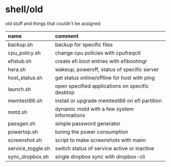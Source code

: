 # shell/old

old stuff and things that couldn't be assigned

| name              | comment                                                   |
| :---------------- | :-------------------------------------------------------- |
| backup.sh         | backup for specific files                                 |
| cpu_policy.sh     | change cpu policies with cpufreqctl                       |
| efistub.sh        | create efi boot entries with efibootmgr                   |
| hera.sh           | wakeup, poweroff, status of specific server               |
| host_status.sh    | get status online/offline for host with ping              |
| launch.sh         | open specified applications on specific desktop           |
| memtest86.sh      | install or upgrade memtest86 on efi partition             |
| motd.sh           | dynamic motd with a few system informations               |
| passgen.sh        | simple password generator                                 |
| powertop.sh       | tuning the power consumption                              |
| screenshot.sh     | script to make screenshots with maim                      |
| service_toggle.sh | switch status of service active or inactive               |
| sync_dropbox.sh   | single dropbox sync with dropbox-cli                      |
